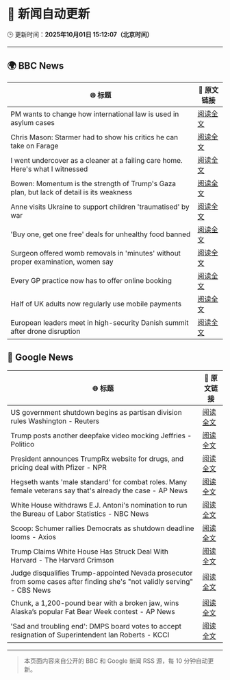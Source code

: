 # 🧠 新闻自动更新

🕒 更新时间：**2025年10月01日 15:12:07（北京时间）**

---

## 🌍 BBC News

| 🌐 标题 | 🔗 原文链接 |
|--------|-------------|
| PM wants to change how international law is used in asylum cases | [阅读全文](https://www.bbc.com/news/articles/cd72p30v574o?at_medium=RSS&at_campaign=rss) |
| Chris Mason: Starmer had to show his critics he can take on Farage | [阅读全文](https://www.bbc.com/news/articles/cpw1jwdlz7lo?at_medium=RSS&at_campaign=rss) |
| I went undercover as a cleaner at a failing care home. Here's what I witnessed | [阅读全文](https://www.bbc.com/news/articles/c4g78yj2v2go?at_medium=RSS&at_campaign=rss) |
| Bowen: Momentum is the strength of Trump's Gaza plan, but lack of detail is its weakness | [阅读全文](https://www.bbc.com/news/articles/cn829deeje3o?at_medium=RSS&at_campaign=rss) |
| Anne visits Ukraine to support children 'traumatised' by war | [阅读全文](https://www.bbc.com/news/articles/cgrqlrjgd51o?at_medium=RSS&at_campaign=rss) |
| 'Buy one, get one free' deals for unhealthy food banned | [阅读全文](https://www.bbc.com/news/articles/c89d54gv44qo?at_medium=RSS&at_campaign=rss) |
| Surgeon offered womb removals in 'minutes' without proper examination, women say | [阅读全文](https://www.bbc.com/news/articles/ckgqr7nnzw1o?at_medium=RSS&at_campaign=rss) |
| Every GP practice now has to offer online booking | [阅读全文](https://www.bbc.com/news/articles/cjed4qvzjeyo?at_medium=RSS&at_campaign=rss) |
| Half of UK adults now regularly use mobile payments | [阅读全文](https://www.bbc.com/news/articles/c2ejvld0ypyo?at_medium=RSS&at_campaign=rss) |
| European leaders meet in high-security Danish summit after drone disruption | [阅读全文](https://www.bbc.com/news/articles/cp8jdene16ro?at_medium=RSS&at_campaign=rss) |

## 📰 Google News

| 🌐 标题 | 🔗 原文链接 |
|--------|-------------|
| US government shutdown begins as partisan division rules Washington - Reuters | [阅读全文](https://news.google.com/rss/articles/CBMivAFBVV95cUxOeW9qaDFZTEEteFhTQTNtcFF5eUhjT08tc1JKNTZrR1hJNFpZcUpNN01aWko4cTMtTG45di0xSjFxYjEtay1ESWl6VGdFdmtla2JaT0RUQURrQlp0bTdvc215d3FBNGRCQWcyNDZYYWltV2xUdFdMLW5GM2szRHV6b3lQeDBUaEp2VjFVZ0tENnB5SUEtdmoyZ0ZxVWk1UHJNMzN2U3ZFcDBqZFBrLTJzZmtYMkQ4N0J6d0h0cw?oc=5) |
| Trump posts another deepfake video mocking Jeffries - Politico | [阅读全文](https://news.google.com/rss/articles/CBMimwFBVV95cUxPVUg1cTA4OFVlVGVVMk40eGRydnlyZVlzZEplTDE5VWU1VGVBSXpVVWI1RmNlQ3BnSFNfeVpsNkRFdjVvRi1SSFpNdl8zelh6V1E4UU03U0NmSnBHbFdiX3A5LW9tal9idjNFTllEX3ZMSHhDaV9EM3RWMjdCSDFZWGN0a25ZQ2pGa2R3bTQ3djBVOWVrNzdzZW1OSQ?oc=5) |
| President announces TrumpRx website for drugs, and pricing deal with Pfizer - NPR | [阅读全文](https://news.google.com/rss/articles/CBMinwFBVV95cUxQVEZ4aVRhUTRIUmpaWlUyOWRPZ0N3NGFZQUxnb041dWsyc3JyazBjQjduY1pfU2cyZUYzNWFvUERLdUpUelUtRGtYX2VyYnYxd3VlM1VRcnpyckhtaFloUzczZklXRkpNVWhjU3hLRUxSeWsxenRwNTBzMnhDbzFTNTdrOUVpajV4d2M5Y0pLTkRYYi1iVE45SDJDSUJKbkE?oc=5) |
| Hegseth wants 'male standard' for combat roles. Many female veterans say that's already the case - AP News | [阅读全文](https://news.google.com/rss/articles/CBMipgFBVV95cUxOUEFxbENTMFVMNmthS3hTSXVtMkdJX284dFVBX3BkSFY2NVdOSVNhUGlncHZjU2o1VXQzd1hjS2szbDVUTl84Nk5uNE0wT0RzVUtzdWRaOW5fU1d4WDcyV0piNWhwSklRbUNPeVJTRlBHYVRZRE1vbE54ajYzWXVYb2NtbzdGSkV3b0RxUWlTOTcza1oydlVQWTRvazNRa0lGQnd6ZnJ3?oc=5) |
| White House withdraws E.J. Antoni's nomination to run the Bureau of Labor Statistics - NBC News | [阅读全文](https://news.google.com/rss/articles/CBMipwFBVV95cUxNY0ZSZmRCRlBlUVBlMTVTa185WEtoNHpVZkl6dDFwcVgwM0lubkhjVjhleTMybTlWTHIxZDZWNzNfVlBFa2hZVklwd0xpcUNuY011X3BoOHo4UWdxVEF6SGROLVdfelk0dnVsbnlBWlZDdmdzaXA3VjJDdUFDaF9qd0gxQW9DT0dJRTkyR0JMZHdnSFRDUU9sV3o1dXlZV3J2TDBpTkEwQdIBVkFVX3lxTE4wWjdVcUZEdWRLWkg1REN5bmt3b0tJLXhxSU5fWUxZeXpwNFBFa0lWN09WcXFTTkZPcmtrSUdhZlM4Z3FSM0RFZWtzRkt5amxjSDB2aUtB?oc=5) |
| Scoop: Schumer rallies Democrats as shutdown deadline looms - Axios | [阅读全文](https://news.google.com/rss/articles/CBMifEFVX3lxTFBNU1BZQ1I0c05vUGVjUUdKYVlobkpoWWZpMEw2Ti1SRW9VLU80WHR5QUk0UUE3MDhZZDNSZmhoWG02X3VkWGFJVFA3VHVZbE9aRFZCdTNXRTlPREVkQk1TbmRWV2g1RlFDY21rc1lsX0lKeWhnQmVCMnVUQ2w?oc=5) |
| Trump Claims White House Has Struck Deal With Harvard - The Harvard Crimson | [阅读全文](https://news.google.com/rss/articles/CBMieEFVX3lxTE5WT0hQMFZRWERQZGRnc0M2dGN1Ynhyc1VtX3JZTEM4aFpScko4Yk93Z25xRnZYcjZ2RUY1dnRCZTl4VW1YUzY4b1J0STd4NUxnd0NRT3c0R3JMWjhpRWtfVW9Ub1lLamUwT2dGeFJXUDN5aHBoenJCdQ?oc=5) |
| Judge disqualifies Trump-appointed Nevada prosecutor from some cases after finding she's "not validly serving" - CBS News | [阅读全文](https://news.google.com/rss/articles/CBMihgFBVV95cUxOM0p0LTFvbTFaandQU0VsR09kNzNkckFPcHdCQ1h3dmZkbWNzZ1pZMk1JSWl1OTBkWWhmVHNTc1ZHMGZNazFHOERLMElhZUFCc3dRa2MwejZSUTMtZVV4STh4WEFMZndHbmtPU29iV1Rob0VLMENxakFOS0Z2TTlHd1pMQ1A2d9IBiwFBVV95cUxPcENManQ5UEdJLXR3THdXbV8yRnZYSHBhTFFqZjBXWENQT3Jjb25obkdnS2hBTjVFc1dfWUp3NDFydWV5dDJHM2dacWQxaDV4RjBuYWkwVXZXX0h1ZFU3ZEtsa0tJaUNBU3N0LXh3LWVVRWhfa0Fqd05RaDRtcEFINUlUQUVjS1dNN3Y4?oc=5) |
| Chunk, a 1,200-pound bear with a broken jaw, wins Alaska’s popular Fat Bear Week contest - AP News | [阅读全文](https://news.google.com/rss/articles/CBMinAFBVV95cUxPZ094VXlETTNYWHNwN3lyaWZScnZURG91U3JKeTNxc2tjcUg2OTZ3eklnb0NTb3ZYQkZwSnI0ZjlkRWNIOWhndEg0MUNoQVZPUld3ZUl3OFQ5Vko2STdQT1NPSm5EbHVhY0VjZDNtRkpzZUp0X01rdW9raFpTNmp0T1ZlTWdrMU5PQWJ0RDkyVEFSOGpiYlltZ1hoS1g?oc=5) |
| 'Sad and troubling end': DMPS board votes to accept resignation of Superintendent Ian Roberts - KCCI | [阅读全文](https://news.google.com/rss/articles/CBMitAFBVV95cUxNMDlKTEh2TWhFNGQ1UDdSOG5WU0ZwcWdZeGVhNWs4bTNQMmNLUXVDbXl2S0t3WnNJNGh6ZFNyWW9ZR0NTSFc4RzlXbHRYZkY1emJsdEtkdnB4bFd1TW9hYzlKcC1GbkF5RlRNNi14VTV3ZzZhQ2N2WWcwWDNUZF9DRVdRTUZGLTg3UWlBVHZPM0ZWNnhvb3RPVTZnWlgtSmVDVFgzd2VQMHhSemVsMkhmX3FBUG8?oc=5) |

---
> 本页面内容来自公开的 BBC 和 Google 新闻 RSS 源，每 10 分钟自动更新。